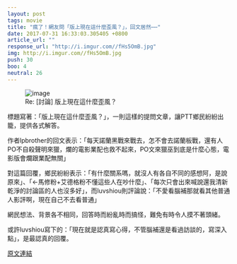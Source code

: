 ```yaml
---
layout: post
tags: movie
title: "瘋了！網友問「版上現在這什麼歪風？」，回文居然⋯⋯"
date: 2017-07-31 16:33:03.305405 +0800
article_url: ""
response_url: "http://i.imgur.com//fHs5OmB.jpg"
img: http://i.imgur.com//fHs5OmB.jpg
push: 30
boo: 4
neutral: 26
---
```


<figure>
<img src="http://i.imgur.com//fHs5OmB.jpg" alt="image">
<figcaption>
Re: [討論] 版上現在這什麼歪風？
</figcaption>
</figure>



標題寫著：「版上現在這什麼歪風？」，一則這樣的提問文章，讓PTT鄉民紛紛出籠，提供各式解答。

作者lpbrother的回文表示：「每天諾蘭黑戰來戰去，怎不會去諾蘭板戰，還有人PO不自殺聲明來獵，爛的電影業配也救不起來，PO文來獵巫到底是什麼心態，電影版會爛跟業配無關」

對這篇回覆，鄉民紛紛表示：「有什麼關系嗎，就沒人有各自不同的感想阿，是說原來」、「←馬修粉+艾德格粉不懂這些人在吵什麼」、「每次只會出來喊說還我清新乾淨的討論區的人也沒多好」，而luvshiou則評論說：「不愛看腦補那就看其他普通人影評啊，現在自己不去看普通」

網民想法、背景各不相同，回答時而紛亂時而搞怪，難免有時令人摸不著頭緒。

或許luvshiou寫下的：「現在就是認真寫心得，不管腦補還是看過訪談的，寫深入點」，是最認真的回覆。

<a href = "https://www.ptt.cc/bbs/movie/M.1501111367.A.D25.html">原文連結</a>

